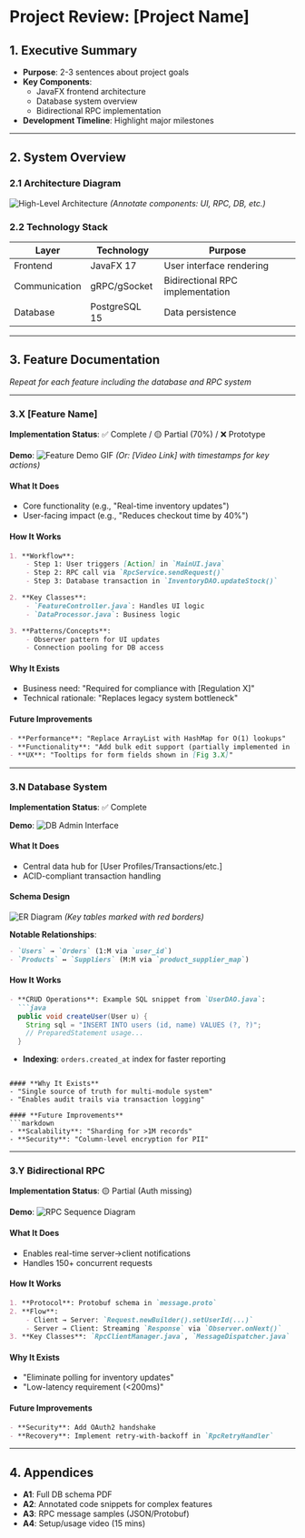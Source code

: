 # **Project Review: [Project Name]**

## **1. Executive Summary**

- **Purpose**: 2-3 sentences about project goals
- **Key Components**:
    - JavaFX frontend architecture
    - Database system overview
    - Bidirectional RPC implementation
- **Development Timeline**: Highlight major milestones

---

## **2. System Overview**

### **2.1 Architecture Diagram**

![High-Level Architecture](path/to/architecture.png)
*(Annotate components: UI, RPC, DB, etc.)*

### **2.2 Technology Stack**

| Layer         | Technology    | Purpose                          |
|---------------|---------------|----------------------------------|
| Frontend      | JavaFX 17     | User interface rendering         |
| Communication | gRPC/gSocket  | Bidirectional RPC implementation |
| Database      | PostgreSQL 15 | Data persistence                 |

---

## **3. Feature Documentation**

*Repeat for each feature including the database and RPC system*

---

### **3.X [Feature Name]**

**Implementation Status**:
✅ Complete / 🟡 Partial (70%) / ❌ Prototype

**Demo**:
![Feature Demo GIF](path/to/demo.gif)
*(Or: [Video Link] with timestamps for key actions)*

#### **What It Does**

- Core functionality (e.g., "Real-time inventory updates")
- User-facing impact (e.g., "Reduces checkout time by 40%")

#### **How It Works**

```markdown
1. **Workflow**:
    - Step 1: User triggers [Action] in `MainUI.java`
    - Step 2: RPC call via `RpcService.sendRequest()`
    - Step 3: Database transaction in `InventoryDAO.updateStock()`

2. **Key Classes**:
    - `FeatureController.java`: Handles UI logic
    - `DataProcessor.java`: Business logic

3. **Patterns/Concepts**:
    - Observer pattern for UI updates
    - Connection pooling for DB access
```

#### **Why It Exists**

- Business need: "Required for compliance with [Regulation X]"
- Technical rationale: "Replaces legacy system bottleneck"

#### **Future Improvements**

```markdown
- **Performance**: "Replace ArrayList with HashMap for O(1) lookups"
- **Functionality**: "Add bulk edit support (partially implemented in `BulkEditBranch`)"
- **UX**: "Tooltips for form fields shown in [Fig 3.X]"
```

---

### **3.N Database System**

**Implementation Status**: ✅ Complete

**Demo**:
![DB Admin Interface](path/to/db_ui.png)

#### **What It Does**

- Central data hub for [User Profiles/Transactions/etc.]
- ACID-compliant transaction handling

#### **Schema Design**

![ER Diagram](path/to/er_diagram.png)
*(Key tables marked with red borders)*

**Notable Relationships**:

```markdown
- `Users` → `Orders` (1:M via `user_id`)
- `Products` ↔ `Suppliers` (M:M via `product_supplier_map`)
```

#### **How It Works**

```markdown
- **CRUD Operations**: Example SQL snippet from `UserDAO.java`:
  ```java
  public void createUser(User u) {
    String sql = "INSERT INTO users (id, name) VALUES (?, ?)";
    // PreparedStatement usage...
  }
  ```

- **Indexing**: `orders.created_at` index for faster reporting

```

#### **Why It Exists**
- "Single source of truth for multi-module system"
- "Enables audit trails via transaction logging"

#### **Future Improvements**
```markdown
- **Scalability**: "Sharding for >1M records"
- **Security**: "Column-level encryption for PII"
```

---

### **3.Y Bidirectional RPC**

**Implementation Status**: 🟡 Partial (Auth missing)

**Demo**:
![RPC Sequence Diagram](path/to/rpc_flow.png)

#### **What It Does**

- Enables real-time server→client notifications
- Handles 150+ concurrent requests

#### **How It Works**

```markdown
1. **Protocol**: Protobuf schema in `message.proto`
2. **Flow**:
    - Client → Server: `Request.newBuilder().setUserId(...)`
    - Server → Client: Streaming `Response` via `Observer.onNext()`
3. **Key Classes**: `RpcClientManager.java`, `MessageDispatcher.java`
```

#### **Why It Exists**

- "Eliminate polling for inventory updates"
- "Low-latency requirement (<200ms)"

#### **Future Improvements**

```markdown
- **Security**: Add OAuth2 handshake
- **Recovery**: Implement retry-with-backoff in `RpcRetryHandler`
```

---

## **4. Appendices**

- **A1**: Full DB schema PDF
- **A2**: Annotated code snippets for complex features
- **A3**: RPC message samples (JSON/Protobuf)
- **A4**: Setup/usage video (15 mins)

